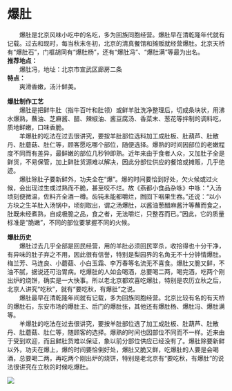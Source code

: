 # 爆肚  

&emsp;&emsp;爆肚是北京风味小吃中的名吃，多为回族同胞经营。爆肚早在清乾隆年代就有记载。过去和现时，每当秋末冬初，北京的清真餐馆和摊贩就经营爆肚。北京天桥有“爆肚石”，门框胡同有“爆肚杨”，还有“爆肚冯”、“爆肚满”等最为出名。  
**推荐地点：**  
&emsp;&emsp;爆肚冯，地址：北京市宣武区廊房二条  
**特点：**  
&emsp;&emsp;爽滑香嫩，汤汁鲜美。  

**爆肚制作工艺**  
&emsp;&emsp;爆肚是把鲜牛肚（指牛百叶和肚领）或鲜羊肚洗净整理后，切成条块状，用沸水爆熟，蘸油、芝麻酱、醋、辣椒油、酱豆腐汤、香菜末、葱花等拌制的调料吃，质地鲜嫩，口味香脆。  
&emsp;&emsp;羊爆肚的吃法在过去很讲究，要按羊肚部位选料加工成肚板、肚葫芦、肚散丹、肚蘑菇、肚仁等，顾客愿吃哪个部位，随便选择。爆熟的时间因部位的老嫩程度不同而有差异，最鲜嫩的部位几秒钟即熟。近年来由于食者人众，又加肚子全是鲜货，不易保管，加上鲜肚货源难以解决，因此分部位供应的餐馆或摊贩，几乎绝迹。  
&emsp;&emsp;爆肚除肚子要新鲜外，功夫全在“爆”。爆的时间要恰到好处，欠火候或过火候，会出现过生或过熟而不脆，甚至咬不烂。故《燕都小食品杂咏》中咏：“入汤顷刻便微温，佐料齐全酒一樽。齿钝未能都嚼烂，囫囵下咽果生吞。”还说：“以小方块之生羊肚入汤锅中，顷刻取出，谓之汤爆肚，以酱油葱醋麻酱汁等蘸而食之，肚既未经煮熟，自成极脆之品，食之者，无法嚼烂，只整吞而已。”因此，它的质量标准是“脆嫩”，不同的部位要掌握不同的火候。  

**爆肚历史**  
&emsp;&emsp;爆肚过去几乎全部是回民经营，用的羊肚必须回民宰杀，收拾得也十分干净，有异味的肚子弃之不用，因此很有信誉，特别是梨园界的名角无不十分钟情爆肚。梅兰芳、马连良、小蘑菇、小白玉霜、李万春等名流无不喜食。爆肚又脆又鲜，不油不腻，据说还可治胃病。吃爆肚的人如会喝酒，总要喝二两，喝完酒，吃两个刚出炉的烧饼，确实是一大快事。所以老北京都欢喜吃爆肚，特别是农历立秋之后，北京人讲究“吃秋”，就有“要吃秋，有爆肚”之说。  
&emsp;&emsp;爆肚最早在清乾隆年间就有记载，多为回族同胞经营。北京比较有名的有天桥的爆肚石，东安市场的爆肚王、后门的爆肚张，其他还有爆肚杨、爆肚冯、爆肚满等。  
&emsp;&emsp;羊爆肚的吃法在过去很讲究，要按羊肚部位选了加工成肚板、肚葫芦、肚散丹、肚蘑菇、肚仁等，随顾客的选择。爆熟的时间也因部位不同而不一样。近来由于受到欢迎，而且鲜肚货难以保证，象以前分部位供应已经没有了。爆肚除要新鲜以外，功夫在爆上，爆的时间要恰倒好处，爆肚又脆又鲜，吃爆肚的人要是会喝酒，总要喝二两，再吃两个刚出炉的烧饼，特别是老北京有“要吃秋，有爆肚”的说法很讲究在立秋的时候吃爆肚。  

![](https://raw.gitmirror.com/szqq0512/Pic/main/img/202201211933861.png)  
